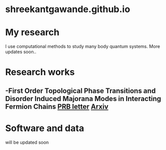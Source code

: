 # shreekantgawande.github.io

# My research
I use computational methods to study many body quantum systems.
More updates soon..
# Research works
-First Order Topological Phase Transitions and Disorder Induced Majorana Modes in Interacting Fermion Chains
[PRB letter](https://journals.aps.org/prb/abstract/10.1103/PhysRevB.107.L121106) [Arxiv](https://arxiv.org/abs/2204.06306)
- 
# Software and data
will be updated soon
